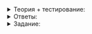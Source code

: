 <details>
<summary>Теория + тестирование:</summary>

# Не худший случай

Чтобы оценить, сколько примерно времени будет работать ваш алгоритм, ориентируйтесь на правило: ядро процессора выполняет около миллиарда действий в секунду. Оценка грубая, но в некоторых случаях она полезна. Количество действий можно посчитать теоретически. Разберёмся, всегда ли теория верна.

В начале темы мы рассмотрели функцию, которая определяет, одинаковые ли элементы в двух векторах. Вспомним код:

```cpp
// O(n²)
bool TestPermut(const vector<int>& v1, const vector<int>& v2) {
    // если они разной длины, элементы заведомо разные
    if (v1.size() != v2.size()) {
        return false;
    }

    for (int i : v1) {
        // проверяем, что каждый элемент первого вектора
        // содержится одинаковое количество раз в обоих векторах
        if (count(v1.begin(), v1.end(), i) != count(v2.begin(), v2.end(), i)) {
            return false;
        }
    }

    return true;
}

// O(n log n)
bool TestPermut2(const vector<int>& v1, const vector<int>& v2) {
    auto v1_copy = v1;
    auto v2_copy = v2;

    std::sort(v1_copy.begin(), v1_copy.end());
    std::sort(v2_copy.begin(), v2_copy.end());

    return v1_copy == v2_copy;
}

```

Возможно, вы обратили внимание на странный момент: наивный квадратичный алгоритм из условия быстро завершался при первом запуске, но для ответа  `true`  ему нужно было много времени. А второй алгоритм всегда работает примерно одинаково быстро. Сравним алгоритмы на сильно различающихся векторах из 500 000 элементов:

```
O(n²): 2 ms
O(n log n): 181 ms

```

Может показаться, что теория обманывает. Сделаем векторы похожими:

```cpp
int main() {
    std::mt19937 g;

    // ...

    v2 = v1;
    shuffle(v2.begin(), v2.end(), g);
    v2[rand() % v2.size()]++;

    // ...
}

```

Различие только в одном элементе со случайным индексом. Результаты работы:

```
O(n²): 2286 ms
O(n log n): 178 ms

```

На этот раз всё как и должно быть.

----------

Почему так происходит?

-   Мы делали заполнение случайными числами, поэтому первый алгоритм работает случайное время — то быстро, то медленно.
    
-   Приведённые оценки сложности — это оценки худшего случая. Но не любой случай худший: для первого алгоритма различие между худшим и лучшим прослеживается более ярко, чем для второго.
    
-   O(N^2) будет хуже O(N\log N) уже при не очень больших N, порядка сотен. А в нашем случае векторы были по 500 000 элементов.
    

Если векторы существенно отличаются, первый алгоритм быстро найдёт элемент, который есть в первом векторе, но отсутствует во втором. После этого алгоритм сразу завершится. Но для ответа  `true`  ему понадобится много времени. А второй, быстрый алгоритм будет в любом случае выполнять две сортировки — в этом смысле он более стабильный.

----------

Подобный эффект можно наблюдать и с  `upper_bound`. В уроке о логарифме вы увидели, что этот алгоритм сильно выигрывает у  `find_if`. Посмотрим, всегда ли. Вернёмся к тому примеру, но теперь вместо 500 000 000 будем искать число, превышающее 100:

```cpp
...
int result_number;
{
    LOG_DURATION("std::upper_bound"s);
    for (int i = 0; i < SEARCHES; ++i) {
        auto iter = upper_bound(nums.begin(), nums.end(), 100);
        result_number = *iter;
    }
}
cout << result_number << endl;

{
    LOG_DURATION("std::find_if"s);
    for (int i = 0; i < SEARCHES; ++i) {
        auto iter = find_if(nums.begin(), nums.end(), [](int x) {
            return x > 100;
        });
        result_number = *iter;
    }
}
cout << result_number << endl;
...

```

Результат может быть таким:

```cpp
std::upper_bound: 58 ms
352
std::find_if: 0 ms
352

```

Оба алгоритма выдали одинаковый результат, но  `find_if`  сделал это гораздо быстрее вопреки теории.

----------

Как вы думаете, почему в этом случае  `find_if`  оказался быстрее, несмотря на то, что его сложность больше?

-   Теория гарантирует преимущество меньшей сложности только при больших N, здесь оно недостаточно велико.
    
-   Сложность  `upper_bound`  — это O(\log N), а логарифм сложная вещь — алгоритм будет работать то быстро, то медленно.
    
-   Сложность  `find_if`  — это O(N) в худшем случае. Но тут повезло: случай оказался далеко не самым худшим для этого алгоритма.
    

Проходя вектор,  `find_if`  быстро находит нужное число, в то время как  `upper_bound`  в любом случае будет сходиться к нему бинарным поиском. Однако это не значит, что нужно всегда использовать  `find_if`  — в среднем  `upper_bound`  гораздо быстрее.

----------

Из этих примеров можно сделать важный вывод: теоретическая оценка даёт верхнюю границу сложности, но иногда она слишком груба. Надо принимать во внимание специфику задачи.

</details>

<details>
<summary>Ответы:</summary>

# Ответы на задания

Почему так происходит?

-   **(-)**  Мы делали заполнение случайными числами, поэтому первый алгоритм работает случайное время — то быстро, то медленно.

> Отчасти верно, но эффект наблюдается при разных запусках с разными случайными числами, и объяснение явно не случайное.

-   **(+)**  Приведённые оценки сложности — это оценки худшего случая. Но не любой случай худший: для первого алгоритма различие между худшим и лучшим прослеживается более ярко, чем для второго.

> Верно!

-   **(-)**  O(N^2) будет хуже O(N\log N) уже при не очень больших N, порядка сотен. А в нашем случае векторы были по 500 000 элементов.

----------

Как вы думаете, почему в этом случае  `find_if`  оказался быстрее, несмотря на то, что его сложность больше?

-   **(-)**  Теория гарантирует преимущество меньшей сложности только при больших N, здесь оно недостаточно велико.

> Как видно из предыдущих примеров, N=1\ 000\ 000 вполне достаточно. Логарифм показывает хорошее преимущество при гораздо меньших N.

-   **(-)**  Сложность  `upper_bound`  — это O(\log N), а логарифм сложная вещь — алгоритм будет работать то быстро, то медленно.

> Как раз  `upper_bound`  ведёт себя стабильно, работая каждый раз примерно одинаковое время. А вот про  `find_if`  такого сказать нельзя.

-   **(+)**  Сложность  `find_if`  — это O(N) в худшем случае. Но тут повезло: случай оказался далеко не самым худшим для этого алгоритма.

</details>

<details>
<summary>Задание:</summary>

### Задание

В большом сортированном векторе  `v`  хранятся случайные числа в диапазоне от нуля до  `n`. Причём все числа встречаются с одинаковой вероятностью. Требуется оценить, сколько точно чисел не превышают заданного числа  `i`.

В этой задаче вы сможете заранее выяснить, будет случай худшим или нет. Скомбинируйте два алгоритма, чтобы всегда оставаться в выигрыше:

-   в хорошем случае применяйте линейный  `find_if`;
-   в среднем и плохом — логарифмический  `upper_bound`.

Хорошим будет считаться случай, когда ожидаемый ответ не превышает числа  `log2(v.size())`. Для вычисления границы используйте функцию  `log2`  из библиотеки  `<cmath>`.

Реализуйте функцию  `int EffectiveCount(const vector<int>& v, int n, int i)`. Она принимает отсортированный по возрастанию вектор  `v`, содержащий случайные числа от нуля до  `n`. Функция должна вычислять количество чисел в  `v`, не превышающих  `i`. При этом в  `cout`  должен выдаваться текст  `Using find_if`  либо  `Using upper_bound`  в зависимости от того, какой алгоритм вы выбрали.

### Ограничения

Не меняйте сигнатуру функции  `EffectiveCount`. Для отделения хорошего случая от остальных используйте порог, описанный в условии.

### Пример

Пусть дан вектор из 10000 элементов с числами от 0 до 4999. Требуется найти количество чисел, не превышающих 5. Так как возможных чисел 5000, каждое число встречается в среднем 2 раза. Ожидаемый ответ — 12, так как нас устраивают 6 чисел. Двоичный логарифм числа 10000 примерно равен 13,3, так что выбираем  `find_if`.

Если требуется найти числа до 100, то ожидаемый ответ 202 и мы выбираем  `upper_bound`.

### Что отправлять на проверку

Включите в решение реализацию  `EffectiveCount`. Функция  `main`  учитываться не будет.

### Как будет тестироваться ваш код

Будет проверено, что  `EffectiveCount`  правильно находит ответ. Также будет проверено, что она делает это достаточно быстро и пользуется нужным алгоритмом.

### Подсказка

-   Нужно найти позицию первого числа, большего  `i`. Номер этой позиции будет совпадать с количеством чисел, не превышающих  `i`.
-   Добавьте  `if`, который позволит выбрать между  `find_if`  и  `upper_bound`.
-   Чтобы оценить ожидаемый ответ, вычислите, какая доля чисел будет меньше, либо равна  `i`. Это можно сделать по формуле:  `static_cast<int64_t>(v.size())*(i + 1)/(n + 1)`. Здесь потребовалось преобразование к  `int64_t`  — так можно избежать переполнений.
-   Найдя итератор алгоритмом  `find_if`  или  `upper_bound`, возвратите разность между ним и  `v.begin()`.

</details>
